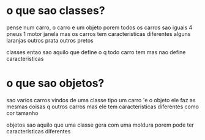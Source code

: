 # o que sao classes?
pense num carro, o carro e um objeto
porem todos os carros sao iguais 4 pneus 1 motor janela
mas os carros tem caracteristicas diferentes alguns laranjas outros prata outros pretos

classes entao sao aquilo que define o q todo carro tem mas nao define caracteristicas

# o que sao objetos?
sao varios carros vindos de uma classe
tipo um carro 'e o objeto ele faz as mesmas coisas q outros carros
mas ele tem caracteristicas diferentes como cor tamanho

objetos sao aquilo que uma classe gera com uma moldura porem pode
 ter caracteristicas diferentes


 